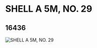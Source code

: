# SHELL A 5M, NO. 29
## 16436
![SHELL A 5M, NO. 29](https://lc-www-live-s.legocdn.com/media/bricks/5/2/6060844.jpg)